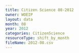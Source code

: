 ```yaml
---
title: Citizen Science 08-2012
owner: WOEIP
layout: data
month: 08
year: 2012
categories: CitizenScience
resourceType: shift_by_month
fileName: 2012-08.csv
---
```


